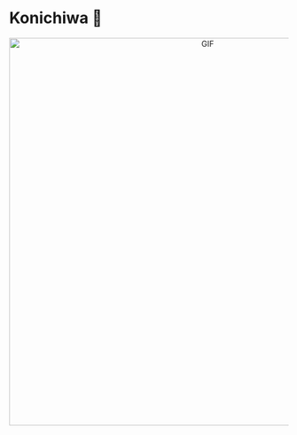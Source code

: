 # Konichiwa 👋
<div align="center">
<img hight="300" width="700" alt="GIF" align="center" src="https://github.com/Xx-Ashutosh-xX/Xx-Ashutosh-xX/blob/master/assets/208593.gif">
</div>


<!--
**Nor-Iman/Nor-Iman** is a ✨ _special_ ✨ repository because its `README.md` (this file) appears on your GitHub profile.

Here are some ideas to get you started:

- 🔭 I’m currently working on ...
- 🌱 I’m currently learning ...
- 👯 I’m looking to collaborate on ...
- 🤔 I’m looking for help with ...
- 💬 Ask me about ...
- 📫 How to reach me: ...
- 😄 Pronouns: ...
- ⚡ Fun fact: ...
-->
<!-- I'm [Nor-Iman](https://Nor-Iman.dev)
<br>
![Nor-Iman's github stats](https://bad-apple-github-readme.vercel.app/api?show_bg=1&username=nor-iman)
![Anurag's GitHub stats](https://github-readme-stats.vercel.app/api?username=anuraghazra&count_private=true) -->

